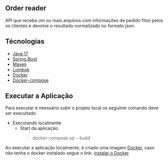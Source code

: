 ## Order reader

API que recebe um ou mais arquivos com informações de pedido fitos pelos os clientes e devolve o resultado normalizado no formato json.
## Técnologias

- [Java 17](https://docs.oracle.com/en/java/javase/17/)
- [Spring Boot](http://docs.spring.io/spring-boot/docs/current-SNAPSHOT/reference/htmlsingle/)
- [Maven](https://maven.apache.org/)
- [Lombok](https://projectlombok.org/)
- [Docker](https://projectlombok.org/)
- [Docker-compose](https://docs.docker.com/compose/)

## Executar a Aplicação

Para executar é neessário subir o projeto local os seguinte comando deve ser execultado
- Executando localmente
    - Start da aplicação:
      > docker-compose up --build

Ao executar a aplicação localmente, é criado uma imagem [Docker](https://www.docker.com/), caso não tenha o docker instalado segue o link: [instalar o Docker](https://docs.docker.com/install/)